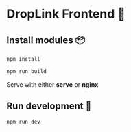# DropLink Frontend 🎨

## Install modules 📦

``` bash title="droplink/fe INSTALL"
npm install
```

``` bash title="droplink/fe BUILD"
npm run build
```

Serve with either **serve** or **nginx**

## Run development 🚀

``` bash title="Run inside /fe directory"
npm run dev
```